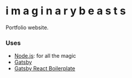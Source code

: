 # i m a g i n a r y b e a s t s
Portfolio website.

### Uses
*  [Node.js](http://nodejs.org): for all the magic
*  [Gatsby](https://www.gatsbyjs.org/docs/)
*  [Gatsby React Boilerplate](https://github.com/PrototypeInteractive/gatsby-react-boilerplate)
